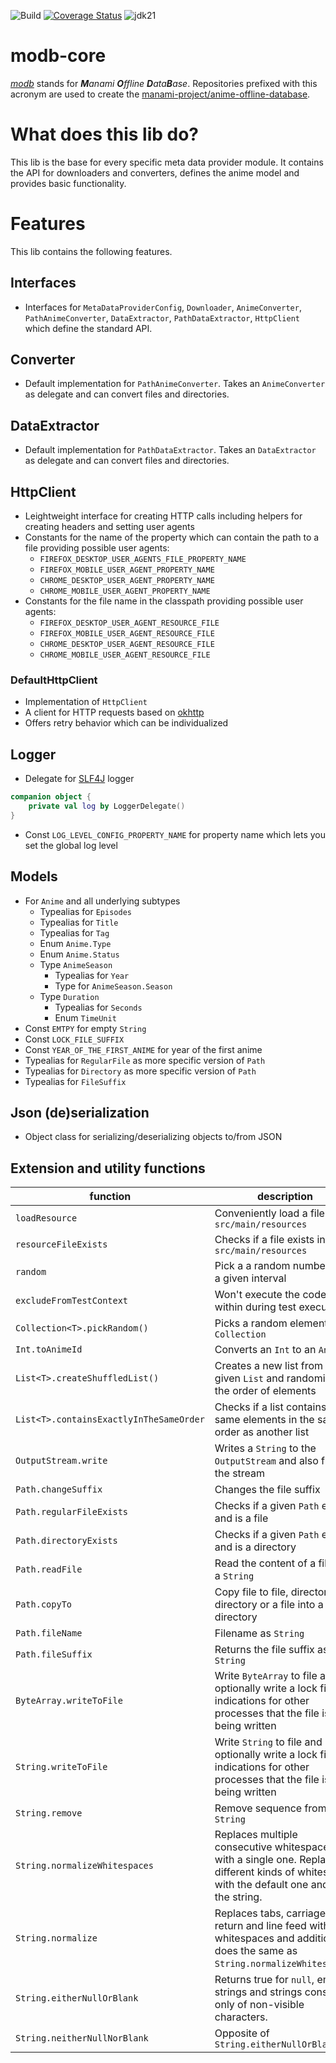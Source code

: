 ![Build](https://github.com/manami-project/modb-core/actions/workflows/build.yml/badge.svg) [![Coverage Status](https://coveralls.io/repos/github/manami-project/modb-core/badge.svg)](https://coveralls.io/github/manami-project/modb-core) ![jdk21](https://img.shields.io/badge/jdk-21-informational)
# modb-core
_[modb](https://github.com/manami-project?tab=repositories&q=modb&type=source)_ stands for _**M**anami **O**ffline **D**ata**B**ase_. Repositories prefixed with this acronym are used to create the [manami-project/anime-offline-database](https://github.com/manami-project/anime-offline-database).

# What does this lib do?
This lib is the base for every specific meta data provider module. It contains the API for downloaders and converters, defines the anime model and provides basic functionality.

# Features
This lib contains the following features.

## Interfaces
* Interfaces for `MetaDataProviderConfig`, `Downloader`, `AnimeConverter`, `PathAnimeConverter`, `DataExtractor`, `PathDataExtractor`, `HttpClient` which define the standard API.

## Converter
+ Default implementation for `PathAnimeConverter`. Takes an `AnimeConverter` as delegate and can convert files and directories.

## DataExtractor
+ Default implementation for `PathDataExtractor`. Takes an `DataExtractor` as delegate and can convert files and directories.

## HttpClient
+ Leightweight interface for creating HTTP calls including helpers for creating headers and setting user agents
+ Constants for the name of the property which can contain the path to a file providing possible user agents:
  + `FIREFOX_DESKTOP_USER_AGENTS_FILE_PROPERTY_NAME`
  + `FIREFOX_MOBILE_USER_AGENT_PROPERTY_NAME`
  + `CHROME_DESKTOP_USER_AGENT_PROPERTY_NAME`
  + `CHROME_MOBILE_USER_AGENT_PROPERTY_NAME`
+ Constants for the file name in the classpath providing possible user agents:
  + `FIREFOX_DESKTOP_USER_AGENT_RESOURCE_FILE`
  + `FIREFOX_MOBILE_USER_AGENT_RESOURCE_FILE`
  + `CHROME_DESKTOP_USER_AGENT_RESOURCE_FILE`
  + `CHROME_MOBILE_USER_AGENT_RESOURCE_FILE`

### DefaultHttpClient
+ Implementation of `HttpClient`
+ A client for HTTP requests based on [okhttp](https://github.com/square/okhttp)
+ Offers retry behavior which can be individualized

## Logger
+ Delegate for [SLF4J](https://github.com/qos-ch/slf4j) logger
```kotlin
companion object {
    private val log by LoggerDelegate()
}
```
+ Const `LOG_LEVEL_CONFIG_PROPERTY_NAME` for property name which lets you set the global log level

## Models
* For `Anime` and all underlying subtypes
    * Typealias for `Episodes`
    * Typealias for `Title`
    * Typealias for `Tag`
    * Enum `Anime.Type`
    * Enum `Anime.Status`
    * Type `AnimeSeason`
        * Typealias for `Year`
        * Type for `AnimeSeason.Season`
    * Type `Duration`
        * Typealias for `Seconds`
        * Enum `TimeUnit`
* Const `EMTPY` for empty `String`
* Const `LOCK_FILE_SUFFIX`  
* Const `YEAR_OF_THE_FIRST_ANIME` for year of the first anime
* Typealias for `RegularFile` as more specific version of `Path`
* Typealias for `Directory` as more specific version of `Path`
* Typealias for `FileSuffix`

## Json (de)serialization
+ Object class for serializing/deserializing objects to/from JSON

## Extension and utility functions

| function                                | description                                                                                                                                    |
|-----------------------------------------|------------------------------------------------------------------------------------------------------------------------------------------------|
| `loadResource`                          | Conveniently load a file from `src/main/resources`                                                                                             |
| `resourceFileExists`                    | Checks if a file exists in `src/main/resources`                                                                                                |
| `random`                                | Pick a a random number from a given interval                                                                                                   |
| `excludeFromTestContext`                | Won't execute the code within during test execution                                                                                            |
| `Collection<T>.pickRandom()`            | Picks a random element of a `Collection`                                                                                                       |
| `Int.toAnimeId`                         | Converts an `Int` to an `AnimeId`                                                                                                              |
| `List<T>.createShuffledList()`          | Creates a new list from the given `List` and randomizes the order of elements                                                                  |
| `List<T>.containsExactlyInTheSameOrder` | Checks if a list contains the same elements in the same order as another list                                                                  |
| `OutputStream.write`                    | Writes a `String` to the `OutputStream` and also flushes the stream                                                                            |
| `Path.changeSuffix`                     | Changes the file suffix                                                                                                                        |
| `Path.regularFileExists`                | Checks if a given `Path` exists and is a file                                                                                                  |
| `Path.directoryExists`                  | Checks if a given `Path` exists and is a directory                                                                                             |
| `Path.readFile`                         | Read the content of a file into a `String`                                                                                                     |
| `Path.copyTo`                           | Copy file to file, directory to directory or a file into a directory                                                                           |
| `Path.fileName`                         | Filename as `String`                                                                                                                           |
| `Path.fileSuffix`                       | Returns the file suffix as `String`                                                                                                            |
| `ByteArray.writeToFile`                 | Write `ByteArray` to file and optionally write a lock file as indications for other processes that the file is being written                   |
| `String.writeToFile`                    | Write `String` to file and optionally write a lock file as indications for other processes that the file is being written                      |
| `String.remove`                         | Remove sequence from a `String`                                                                                                                |
| `String.normalizeWhitespaces`           | Replaces multiple consecutive whitespaces with a single one. Replaces different kinds of whitespace with the default one and trims the string. |
| `String.normalize`                      | Replaces tabs, carriage return and line feed with whitespaces and additionally does the same as `String.normalizeWhitespaces`.                 |
| `String.eitherNullOrBlank`              | Returns true for `null`, empty strings and strings consisting only of non-visible characters.                                                  |
| `String.neitherNullNorBlank`            | Opposite of `String.eitherNullOrBlank`                                                                                                         |